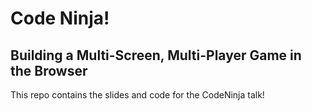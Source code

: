 # Code Ninja!
## Building a Multi-Screen, Multi-Player Game in the Browser
This repo contains the slides and code for the CodeNinja talk!